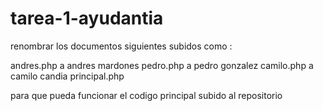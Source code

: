 tarea-1-ayudantia
=================

renombrar los documentos siguientes subidos como :

andres.php a andres mardones
pedro.php a pedro gonzalez
camilo.php a camilo candia
principal.php

para que pueda funcionar el codigo principal subido al repositorio
